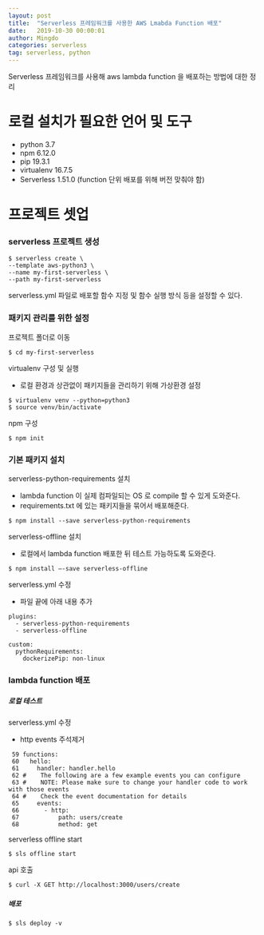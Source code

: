 ```yaml
---
layout: post
title:  "Serverless 프레임워크를 사용한 AWS Lmabda Function 배포"
date:   2019-10-30 00:00:01
author: Mingdo
categories: serverless
tag: serverless, python
---
```


Serverless 프레임워크를 사용해 aws lambda function 을 배포하는 방법에 대한 정리

# 로컬 설치가 필요한 언어 및 도구
- python 3.7
- npm 6.12.0
- pip 19.3.1
- virtualenv 16.7.5
- Serverless 1.51.0 (function 단위 배포를 위해 버전 맞춰야 함)

# 프로젝트 셋업
### serverless 프로젝트 생성

```
$ serverless create \
--template aws-python3 \
--name my-first-serverless \
--path my-first-serverless
```

serverless.yml 파일로 배포할 함수 지정 및 함수 실행 방식 등을 설정할 수 있다.

### 패키지 관리를 위한 설정
프로젝트 폴더로 이동
  
```
$ cd my-first-serverless
```

virtualenv 구성 및 실행
- 로컬 환경과 상관없이 패키지들을 관리하기 위해 가상환경 설정  

```
$ virtualenv venv --python=python3
$ source venv/bin/activate
```

npm 구성  

```
$ npm init
```

### 기본 패키지 설치
serverless-python-requirements 설치  
- lambda function 이 실제 컴파일되는 OS 로 compile 할 수 있게 도와준다.
- requirements.txt 에 있는 패키지들을 묶어서 배포해준다.  

```
$ npm install --save serverless-python-requirements
```
serverless-offline 설치
- 로컬에서 lambda function 배포한 뒤 테스트 가능하도록 도와준다.  

```
$ npm install —-save serverless-offline
```

serverless.yml 수정
- 파일 끝에 아래 내용 추가  

```
plugins:
  - serverless-python-requirements
  - serverless-offline

custom:
  pythonRequirements:
    dockerizePip: non-linux
```

### lambda function 배포
##### 로컬 테스트
serverless.yml 수정
- http events 주석제거  

```
 59 functions: 
 60   hello: 
 61     handler: handler.hello 
 62 #    The following are a few example events you can configure 
 63 #    NOTE: Please make sure to change your handler code to work with those events 
 64 #    Check the event documentation for details 
 65     events: 
 66       - http: 
 67           path: users/create 
 68           method: get
```

serverless offline start  

```
$ sls offline start
```

api 호출  

```
$ curl -X GET http://localhost:3000/users/create
```

##### 배포

```
$ sls deploy -v
```
